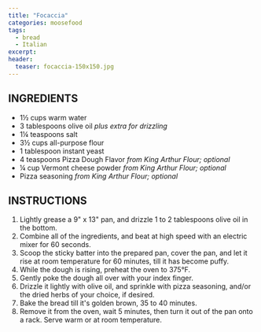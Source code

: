```yaml
---
title: "Focaccia"
categories: moosefood
tags: 
  - bread
  - Italian
excerpt: 
header:
  teaser: focaccia-150x150.jpg
---
```


## INGREDIENTS
* 1½ cups warm water
* 3 tablespoons olive oil *plus extra for drizzling*
* 1¼ teaspoons salt
* 3½ cups all-purpose flour
* 1 tablespoon instant yeast
* 4 teaspoons Pizza Dough Flavor *from King Arthur Flour; optional*
* ¼ cup Vermont cheese powder *from King Arthur Flour; optional*
* Pizza seasoning *from King Arthur Flour; optional*

## INSTRUCTIONS
1. Lightly grease a 9" x 13" pan, and drizzle 1 to 2 tablespoons olive oil in the bottom.
2. Combine all of the ingredients, and beat at high speed with an electric mixer for 60 seconds.
3. Scoop the sticky batter into the prepared pan, cover the pan, and let it rise at room temperature for 60 minutes, till it has become puffy.
4. While the dough is rising, preheat the oven to 375°F.
5. Gently poke the dough all over with your index finger.
6. Drizzle it lightly with olive oil, and sprinkle with pizza seasoning, and/or the dried herbs of your choice, if desired.
7. Bake the bread till it's golden brown, 35 to 40 minutes.
8. Remove it from the oven, wait 5 minutes, then turn it out of the pan onto a rack. Serve warm or at room temperature.
